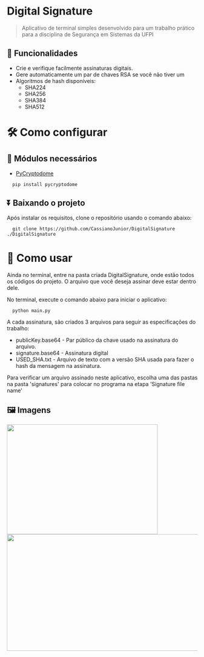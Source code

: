 # Digital Signature
> Aplicativo de terminal simples desenvolvido para um trabalho prático para a disciplina de Segurança em Sistemas da UFPI
## 🔖 Funcionalidades
  - Crie e verifique facilmente assinaturas digitais.
  - Gere automaticamente um par de chaves RSA se você não tiver um
  - Algoritmos de hash disponíveis:
    - SHA224
    - SHA256
    - SHA384
    - SHA512

# 🛠️ Como configurar
## 🧩 Módulos necessários
  - [PyCryptodome](https://pycryptodome.readthedocs.io/en/latest/src/introduction.html)
  ```
    pip install pycryptodome
  ```

## ⏬ Baixando o projeto
Após instalar os requisitos, clone o repositório usando o comando abaixo:
```
  git clone https://github.com/CassianoJunior/DigitalSignature ./DigitalSignature
```

# 📱 Como usar
Ainda no terminal, entre na pasta criada DigitalSignature, onde estão todos os códigos do projeto.
O arquivo que você deseja assinar deve estar dentro dele.

No terminal, execute o comando abaixo para iniciar o aplicativo:
  ```
    python main.py
  ```

A cada assinatura, são criados 3 arquivos para seguir as especificações do trabalho:
  - publicKey.base64 - Par público da chave usado na assinatura do arquivo.
  - signature.base64 - Assinatura digital
  - USED_SHA.txt - Arquivo de texto com a versão SHA usada para fazer o hash da mensagem na assinatura.

Para verificar um arquivo assinado neste aplicativo, escolha uma das pastas na pasta 'signatures' para colocar no programa na etapa 'Signature file name'

## 🖼️ Imagens

<div align="center">
  <img align="left" src="https://gist.githubusercontent.com/CassianoJunior/6d6630ae3b81c9912f79b70c93bc776c/raw/17015854b5487ff0cef20acb1cdcec691b8dd143/signing-digitalSignatureApp.png" height="290" width="398" />

  <img align="" src="https://gist.githubusercontent.com/CassianoJunior/6d6630ae3b81c9912f79b70c93bc776c/raw/17015854b5487ff0cef20acb1cdcec691b8dd143/verifySignature-digitalSignatureApp.png" height="308" width="533" />

</div>
